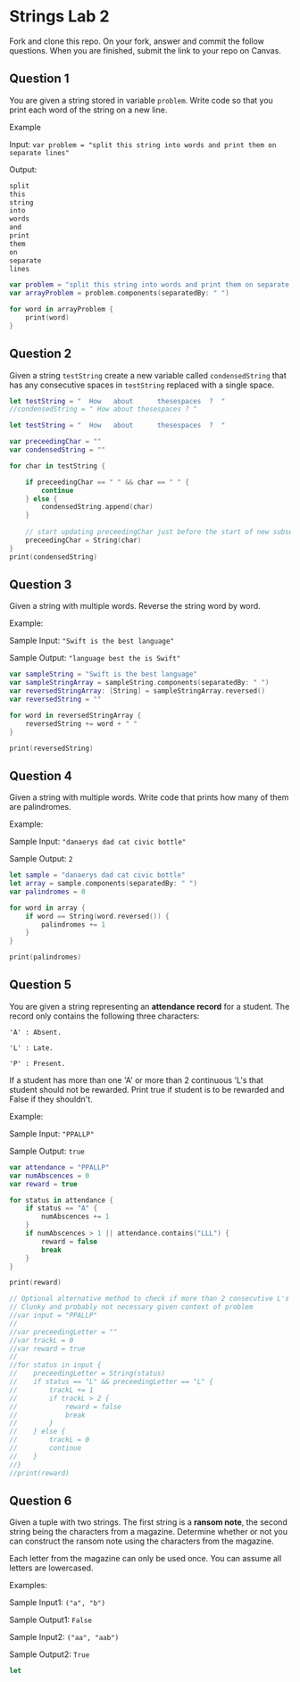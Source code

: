 # Strings Lab 2

Fork and clone this repo. On your fork, answer and commit the follow questions. When you are finished, submit the link to your repo on Canvas.

## Question 1

You are given a string stored in variable `problem`. Write code so that you print each word of the string on a new line.

Example

Input:
`var problem = "split this string into words and print them on separate lines"`

Output:
```swift
split
this
string
into
words
and
print
them
on
separate
lines
```

```swift
var problem = "split this string into words and print them on separate lines"
var arrayProblem = problem.components(separatedBy: " ")

for word in arrayProblem {
    print(word)
}
```


## Question 2

Given a string `testString` create a new variable called `condensedString` that has any consecutive spaces in `testString` replaced with a single space.

```swift
let testString = "  How   about      thesespaces  ?  "
//condensedString = " How about thesespaces ? "
```
```swift
let testString = "  How   about      thesespaces  ?  "

var preceedingChar = ""
var condensedString = ""

for char in testString {

    if preceedingChar == " " && char == " " {
        continue
    } else {
        condensedString.append(char)
    }
    
    // start updating preceedingChar just before the start of new subsequent iterations
    preceedingChar = String(char)   
}
print(condensedString)
```

## Question 3

Given a string with multiple words. Reverse the string word by word.

Example:

Sample Input: `"Swift is the best language"`

Sample Output: `"language best the is Swift"`

```swift
var sampleString = "Swift is the best language"
var sampleStringArray = sampleString.components(separatedBy: " ")
var reversedStringArray: [String] = sampleStringArray.reversed()
var reversedString = ""

for word in reversedStringArray {
    reversedString += word + " "
}

print(reversedString)
```

## Question 4

Given a string with multiple words. Write code that prints how many of them are palindromes.

Example:

Sample Input: `"danaerys dad cat civic bottle"`

Sample Output: `2`

```swift
let sample = "danaerys dad cat civic bottle"
let array = sample.components(separatedBy: " ")
var palindromes = 0

for word in array {
    if word == String(word.reversed()) {
        palindromes += 1
    }
}

print(palindromes)
```



## Question 5

You are given a string representing an **attendance record** for a student. The record only contains the following three characters:

`'A' : Absent.`

`'L' : Late.`

`'P' : Present.`

If a student has more than one 'A' or more than 2 continuous 'L's that student should not be rewarded. Print true if student is to be rewarded and False if they shouldn't.

Example:

Sample Input: `"PPALLP"`

Sample Output: `true`

```swift
var attendance = "PPALLP"
var numAbscences = 0
var reward = true

for status in attendance {
    if status == "A" {
        numAbscences += 1
    }
    if numAbscences > 1 || attendance.contains("LLL") {
        reward = false
        break
    }
}

print(reward)

// Optional alternative method to check if more than 2 consecutive L's 
// Clunky and probably not necessary given context of problem
//var input = "PPALLP"
//
//var preceedingLetter = ""
//var trackL = 0
//var reward = true
//
//for status in input {
//    preceedingLetter = String(status)
//    if status == "L" && preceedingLetter == "L" {
//        trackL += 1
//        if trackL > 2 {
//            reward = false
//            break
//        }
//    } else {
//        trackL = 0
//        continue
//    }
//}
//print(reward)
```

## Question 6

Given a tuple with two strings. The first string is a **ransom note**, the second string being the characters from a magazine. Determine whether or not you can construct the ransom note using the characters from the magazine.

Each letter from the magazine can only be used once. You can assume all letters are lowercased.

Examples:

Sample Input1: `("a", "b")`

Sample Output1: `False`

Sample Input2: `("aa", "aab")`

Sample Output2: `True`

```swift
let
```
